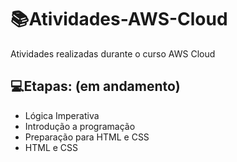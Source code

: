 # 📚Atividades-AWS-Cloud
Atividades realizadas durante o curso AWS Cloud 

## 💻Etapas: (em andamento)
- Lógica Imperativa
- Introdução a programação
- Preparação para HTML e CSS
- HTML e CSS
